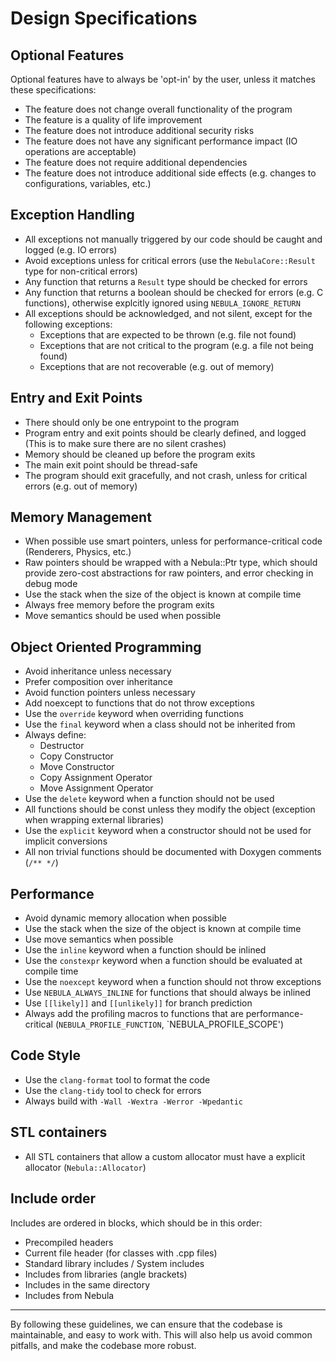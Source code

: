 # Design Specifications

## Optional Features
Optional features have to always be 'opt-in' by the user, unless it matches these specifications:
- The feature does not change overall functionality of the program
- The feature is a quality of life improvement
- The feature does not introduce additional security risks
- The feature does not have any significant performance impact (IO operations are acceptable)
- The feature does not require additional dependencies
- The feature does not introduce additional side effects (e.g. changes to configurations, variables, etc.)

## Exception Handling
- All exceptions not manually triggered by our code should be caught and logged (e.g. IO errors)
- Avoid exceptions unless for critical errors (use the `NebulaCore::Result` type for non-critical errors)
- Any function that returns a `Result` type should be checked for errors
- Any function that returns a boolean should be checked for errors (e.g. C functions), otherwise explcitly ignored using `NEBULA_IGNORE_RETURN`
- All exceptions should be acknowledged, and not silent, except for the following exceptions:
  - Exceptions that are expected to be thrown (e.g. file not found)
  - Exceptions that are not critical to the program (e.g. a file not being found)
  - Exceptions that are not recoverable (e.g. out of memory)

## Entry and Exit Points
- There should only be one entrypoint to the program
- Program entry and exit points should be clearly defined, and logged (This is to make sure there are no silent crashes)
- Memory should be cleaned up before the program exits
- The main exit point should be thread-safe
- The program should exit gracefully, and not crash, unless for critical errors (e.g. out of memory)

## Memory Management
- When possible use smart pointers, unless for performance-critical code (Renderers, Physics, etc.)
- Raw pointers should be wrapped with a Nebula::Ptr type, which should provide zero-cost abstractions for raw pointers, and error checking in debug mode
- Use the stack when the size of the object is known at compile time
- Always free memory before the program exits
- Move semantics should be used when possible

## Object Oriented Programming
- Avoid inheritance unless necessary
- Prefer composition over inheritance
- Avoid function pointers unless necessary
- Add noexcept to functions that do not throw exceptions
- Use the `override` keyword when overriding functions
- Use the `final` keyword when a class should not be inherited from
- Always define:
  - Destructor
  - Copy Constructor
  - Move Constructor
  - Copy Assignment Operator
  - Move Assignment Operator
- Use the `delete` keyword when a function should not be used
- All functions should be const unless they modify the object (exception when wrapping external libraries)
- Use the `explicit` keyword when a constructor should not be used for implicit conversions
- All non trivial functions should be documented with Doxygen comments (`/** */`)

## Performance
- Avoid dynamic memory allocation when possible
- Use the stack when the size of the object is known at compile time
- Use move semantics when possible
- Use the `inline` keyword when a function should be inlined
- Use the `constexpr` keyword when a function should be evaluated at compile time
- Use the `noexcept` keyword when a function should not throw exceptions
- Use `NEBULA_ALWAYS_INLINE` for functions that should always be inlined
- Use `[[likely]]` and `[[unlikely]]` for branch prediction
- Always add the profiling macros to functions that are performance-critical (`NEBULA_PROFILE_FUNCTION`, `NEBULA_PROFILE_SCOPE')

## Code Style
- Use the `clang-format` tool to format the code
- Use the `clang-tidy` tool to check for errors
- Always build with `-Wall -Wextra -Werror -Wpedantic`

## STL containers
- All STL containers that allow a custom allocator must have a explicit allocator (`Nebula::Allocator`)

## Include order
Includes are ordered in blocks, which should be in this order:
- Precompiled headers
- Current file header (for classes with .cpp files)
- Standard library includes / System includes
- Includes from libraries (angle brackets)
- Includes in the same directory
- Includes from Nebula


---

By following these guidelines, we can ensure that the codebase is maintainable, and easy to work with. This will also help us avoid common pitfalls, and make the codebase more robust.

